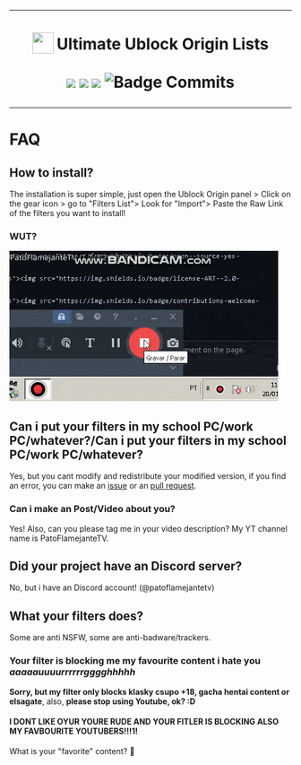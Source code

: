 ***

<h1 align="center">
<sub>
<img src="https://github.com/gorhill/uBlock/blob/master/src/img/ublock.svg" height="38" width="38">
</sub>
Ultimate Ublock Origin Lists
  
<a href="https://github.com/PatoFlamejanteTV/my-ubo-filters"><img src="https://img.shields.io/badge/open--source-yes-green"></a>
<a href="https://github.com/PatoFlamejanteTV/my-ubo-filters"><img src="https://img.shields.io/badge/license-ART--2.0-orange"></a> 
<a href="https://github.com/PatoFlamejanteTV/my-ubo-filters"><img src="https://img.shields.io/badge/contributions-welcome-green"></a>
![Badge Commits]
</h1>

***

# FAQ
## How to install?
The installation is super simple, just open the Ublock Origin panel > Click on the gear icon > go to "Filters List"> Look for "Import"> Paste the Raw Link of the filters you want to install!

### WUT?
![Step-by-step tutorial](https://github.com/PatoFlamejanteTV/my-ubo-filters/blob/main/tutorial.gif)

## Can i put your filters in my school PC/work PC/whatever?/Can i put your filters in my school PC/work PC/whatever?

Yes, but you cant modify and redistribute your modified version, if you find an error, you can make an [issue](https://github.com/PatoFlamejanteTV/my-ubo-filters/issues) or an [pull request](https://github.com/PatoFlamejanteTV/my-ubo-filters/branches).

### Can i make an Post/Video about you?

Yes! Also, can you please tag me in your video description? My YT channel name is PatoFlamejanteTV.

## Did your project have an Discord server?

No, but i have an Discord account! (@patoflamejantetv)

## What your filters does?

Some are anti NSFW, some are anti-badware/trackers.

### Your filter is blocking me my **favourite content** i **hate** you _aaaaauuuurrrrrrgggghhhhh_

**Sorry, but my filter only blocks klasky csupo +18, gacha hentai content or elsagate**, also, **please stop using Youtube, ok? :D**

#### **I DONT LIKE OYUR** YOURE **RUDE** AND YOUR FITLER IS BLOCKING ALSO MY **FAVBOURITE YOUTUBERS!!!1!**

What is your "favorite" content? 🤨

[Badge Commits]: https://img.shields.io/github/commit-activity/m/patoflamejantetv/my-ubo-filters?label=Commits
